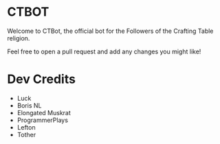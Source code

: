 # CTBOT

Welcome to CTBot, the official bot for the Followers of the Crafting Table religion.

Feel free to open a pull request and add any changes you might like!

# Dev Credits

- Luck
- Boris NL
- Elongated Muskrat
- ProgrammerPlays
- Lefton
- Tother 
